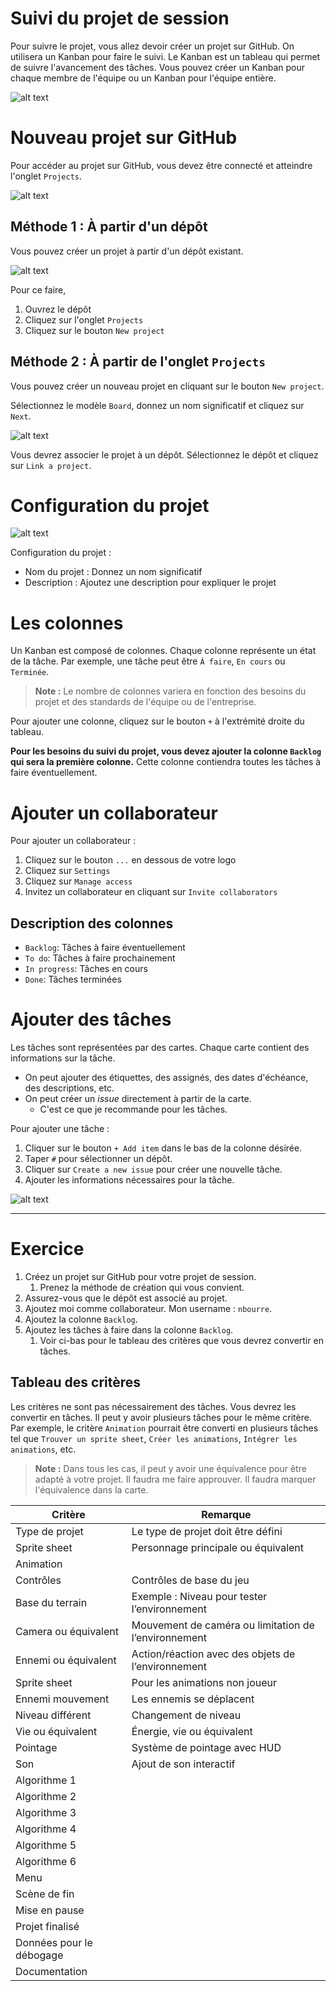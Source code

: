 # Suivi du projet de session

Pour suivre le projet, vous allez devoir créer un projet sur GitHub. On utilisera un Kanban pour faire le suivi. Le Kanban est un tableau qui permet de suivre l'avancement des tâches. Vous pouvez créer un Kanban pour chaque membre de l'équipe ou un Kanban pour l'équipe entière.

![alt text](assets/kanban_exemple.png)

# Nouveau projet sur GitHub
Pour accéder au projet sur GitHub, vous devez être connecté et atteindre l'onglet `Projects`.

![alt text](assets/github_my_projects.png)

## Méthode 1 : À partir d'un dépôt
Vous pouvez créer un projet à partir d'un dépôt existant.

![alt text](assets/github_new_project_from_repo.png)

Pour ce faire, 
1. Ouvrez le dépôt
2. Cliquez sur l'onglet `Projects`
3. Cliquez sur le bouton `New project`

## Méthode 2 : À partir de l'onglet `Projects`
Vous pouvez créer un nouveau projet en cliquant sur le bouton `New project`.

Sélectionnez le modèle `Board`, donnez un nom significatif et cliquez sur `Next`.

![alt text](assets/github_create_new_project.gif)

Vous devrez associer le projet à un dépôt. Sélectionnez le dépôt et cliquez sur `Link a project`.

# Configuration du projet

![alt text](assets/github_new_project.png)

Configuration du projet :
- Nom du projet : Donnez un nom significatif
- Description : Ajoutez une description pour expliquer le projet

# Les colonnes
Un Kanban est composé de colonnes. Chaque colonne représente un état de la tâche. Par exemple, une tâche peut être `À faire`, `En cours` ou `Terminée`.

> **Note :** Le nombre de colonnes variera en fonction des besoins du projet et des standards de l'équipe ou de l'entreprise.

Pour ajouter une colonne, cliquez sur le bouton `+` à l'extrémité droite du tableau.

**Pour les besoins du suivi du projet, vous devez ajouter la colonne `Backlog` qui sera la première colonne.** Cette colonne contiendra toutes les tâches à faire éventuellement.

# Ajouter un collaborateur
Pour ajouter un collaborateur :

1. Cliquez sur le bouton `...` en dessous de votre logo
2. Cliquez sur `Settings`
3. Cliquez sur `Manage access`
4. Invitez un collaborateur en cliquant sur `Invite collaborators`

## Description des colonnes
- `Backlog`: Tâches à faire éventuellement
- `To do`: Tâches à faire prochainement
- `In progress`: Tâches en cours
- `Done`: Tâches terminées

# Ajouter des tâches
Les tâches sont représentées par des cartes. Chaque carte contient des informations sur la tâche.

- On peut ajouter des étiquettes, des assignés, des dates d'échéance, des descriptions, etc.
- On peut créer un *issue* directement à partir de la carte.
  - C'est ce que je recommande pour les tâches.

Pour ajouter une tâche :
1. Cliquer sur le bouton `+ Add item` dans le bas de la colonne désirée.
2. Taper `#` pour sélectionner un dépôt.
3. Cliquer sur `Create a new issue` pour créer une nouvelle tâche.
4. Ajouter les informations nécessaires pour la tâche.

![alt text](assets/kanban_new_card.png)


---

# Exercice
1. Créez un projet sur GitHub pour votre projet de session.
   1. Prenez la méthode de création qui vous convient.
2. Assurez-vous que le dépôt est associé au projet.
3. Ajoutez moi comme collaborateur. Mon username : `nbourre`.
4. Ajoutez la colonne `Backlog`.
5. Ajoutez les tâches à faire dans la colonne `Backlog`.
   1. Voir ci-bas pour le tableau des critères que vous devrez convertir en tâches.

## Tableau des critères
Les critères ne sont pas nécessairement des tâches. Vous devrez les convertir en tâches. Il peut y avoir plusieurs tâches pour le même critère. Par exemple, le critère `Animation` pourrait être converti en plusieurs tâches tel que `Trouver un sprite sheet`, `Créer les animations`, `Intégrer les animations`, etc.

> **Note :** Dans tous les cas, il peut y avoir une équivalence pour être adapté à votre projet. Il faudra me faire approuver. Il faudra marquer l'équivalence dans la carte.

| Critère | Remarque |
|---------|----------|
| Type de projet | Le type de projet doit être défini |
| Sprite sheet | Personnage principale ou équivalent |
| Animation | |
| Contrôles | Contrôles de base du jeu |
| Base du terrain | Exemple : Niveau pour tester l’environnement |
| Camera ou équivalent | Mouvement de caméra ou limitation de l’environnement |
| Ennemi ou équivalent | Action/réaction avec des objets de l’environnement |
| Sprite sheet | Pour les animations non joueur |
| Ennemi mouvement | Les ennemis se déplacent |
| Niveau différent | Changement de niveau |
| Vie ou équivalent | Énergie, vie ou équivalent |
| Pointage | Système de pointage avec HUD |
| Son | Ajout de son interactif |
| Algorithme 1 | |
| Algorithme 2 | |
| Algorithme 3 | |
| Algorithme 4 | |
| Algorithme 5 | |
| Algorithme 6 | |
| Menu | |
| Scène de fin | |
| Mise en pause | |
| Projet finalisé | |
| Données pour le débogage | |
| Documentation | |